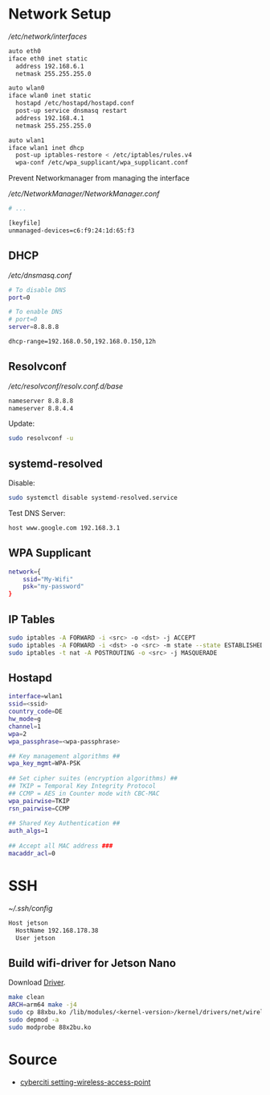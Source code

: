 
# Network Setup

*/etc/network/interfaces*

```bash
auto eth0
iface eth0 inet static
  address 192.168.6.1
  netmask 255.255.255.0

auto wlan0
iface wlan0 inet static
  hostapd /etc/hostapd/hostapd.conf
  post-up service dnsmasq restart
  address 192.168.4.1
  netmask 255.255.255.0

auto wlan1
iface wlan1 inet dhcp
  post-up iptables-restore < /etc/iptables/rules.v4
  wpa-conf /etc/wpa_supplicant/wpa_supplicant.conf
```

Prevent Networkmanager from managing the interface

*/etc/NetworkManager/NetworkManager.conf*

```bash
# ...

[keyfile]
unmanaged-devices=c6:f9:24:1d:65:f3
```

## DHCP

*/etc/dnsmasq.conf*

```bash
# To disable DNS
port=0

# To enable DNS
# port=0
server=8.8.8.8

dhcp-range=192.168.0.50,192.168.0.150,12h
```

## Resolvconf
*/etc/resolvconf/resolv.conf.d/base*
```bash
nameserver 8.8.8.8
nameserver 8.8.4.4
```
Update:
```bash
sudo resolvconf -u
```

## systemd-resolved

Disable:
```bash
sudo systemctl disable systemd-resolved.service
```

Test DNS Server:
```bash
host www.google.com 192.168.3.1
```

## WPA Supplicant

```bash
network={
	ssid="My-Wifi"
	psk="my-password"
}
```

## IP Tables
```bash
sudo iptables -A FORWARD -i <src> -o <dst> -j ACCEPT
sudo iptables -A FORWARD -i <dst> -o <src> -m state --state ESTABLISHED,RELATED -j ACCEPT
sudo iptables -t nat -A POSTROUTING -o <src> -j MASQUERADE
```

## Hostapd

```bash
interface=wlan1
ssid=<ssid>
country_code=DE
hw_mode=g
channel=1
wpa=2
wpa_passphrase=<wpa-passphrase>

## Key management algorithms ##
wpa_key_mgmt=WPA-PSK
 
## Set cipher suites (encryption algorithms) ##
## TKIP = Temporal Key Integrity Protocol
## CCMP = AES in Counter mode with CBC-MAC
wpa_pairwise=TKIP
rsn_pairwise=CCMP
 
## Shared Key Authentication ##
auth_algs=1
 
## Accept all MAC address ###
macaddr_acl=0
```

# SSH
*~/.ssh/config*
```bash
Host jetson
  HostName 192.168.178.38
  User jetson
```

## Build wifi-driver for Jetson Nano

Download [Driver](https://www.tp-link.com/de/support/download/archer-t4u/v3/).

```bash
make clean
ARCH=arm64 make -j4
sudo cp 88xbu.ko /lib/modules/<kernel-version>/kernel/drivers/net/wireless
sudo depmod -a
sudo modprobe 88x2bu.ko
```
# Source
* [cyberciti setting-wireless-access-point](https://www.cyberciti.biz/faq/debian-ubuntu-linux-setting-wireless-access-point/)

